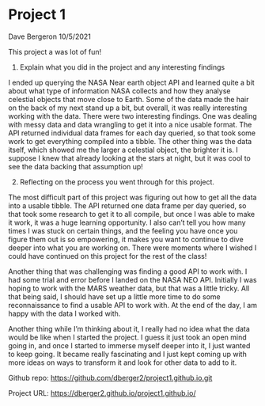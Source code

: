 Project 1
================
Dave Bergeron
10/5/2021

This project a was lot of fun!

1.  Explain what you did in the project and any interesting findings

I ended up querying the NASA Near earth object API and learned quite a
bit about what type of information NASA collects and how they analyse
celestial objects that move close to Earth. Some of the data made the
hair on the back of my next stand up a bit, but overall, it was really
interesting working with the data. There were two interesting findings.
One was dealing with messy data and data wrangling to get it into a nice
usable format. The API returned individual data frames for each day
queried, so that took some work to get everything compiled into a
tibble. The other thing was the data itself, which showed me the larger
a celestial object, the brighter it is. I suppose I knew that already
looking at the stars at night, but it was cool to see the data backing
that assumption up!

2.  Reflecting on the process you went through for this project.

The most difficult part of this project was figuring out how to get all
the data into a usable tibble. The API returned one data frame per day
queried, so that took some research to get it to all compile, but once I
was able to make it work, it was a huge learning opportunity. I also
can’t tell you how many times I was stuck on certain things, and the
feeling you have once you figure them out is so empowering, it makes you
want to continue to dive deeper into what you are working on. There were
moments where I wished I could have continued on this project for the
rest of the class!

Another thing that was challenging was finding a good API to work with.
I had some trial and error before I landed on the NASA NEO API.
Initially I was hoping to work with the MARS weather data, but that was
a little tricky. All that being said, I should have set up a little more
time to do some reconnaissance to find a usable API to work with. At the
end of the day, I am happy with the data I worked with.

Another thing while I’m thinking about it, I really had no idea what the
data would be like when I started the project. I guess it just took an
open mind going in, and once I started to immerse myself deeper into it,
I just wanted to keep going. It became really fascinating and I just
kept coming up with more ideas on ways to transform it and look for
other data to add to it.

Github repo: <https://github.com/dberger2/project1.github.io.git>

Project URL: <https://dberger2.github.io/project1.github.io/>
